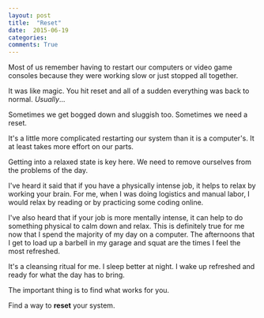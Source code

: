 ```yaml
---
layout: post
title:  "Reset"
date:  2015-06-19
categories:
comments: True
---
```


Most of us remember having to restart our computers or video game consoles because they were working slow or just stopped all together.

It was like magic. You hit reset and all of a sudden everything was back to normal. *Usually*...

Sometimes we get bogged down and sluggish too. Sometimes we need a reset.

It's a little more complicated restarting our system than it is a computer's. It at least takes more effort on our parts.

Getting into a relaxed state is key here. We need to remove ourselves from the problems of the day.

I've heard it said that if you have a physically intense job, it helps to relax by working your brain. For me, when I was doing logistics and manual labor, I would relax by reading or by practicing some coding online.

I've also heard that if your job is more mentally intense, it can help to do something physical to calm down and relax. This is definitely true for me now that I spend the majority of my day on a computer. The afternoons that I get to load up a barbell in my garage and squat are the times I feel the most refreshed.

It's a cleansing ritual for me. I sleep better at night. I wake up refreshed and ready for what the day has to bring.

The important thing is to find what works for you.

Find a way to **reset** your system.
